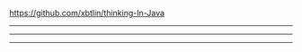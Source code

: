 https://github.com/xbtlin/thinking-In-Java




---------------------------------------------------------------------------------------------------------------------




---------------------------------------------------------------------------------------------------------------------





---------------------------------------------------------------------------------------------------------------------




